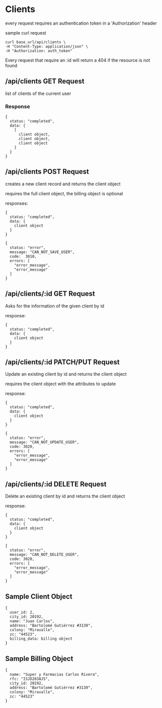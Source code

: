 # Clients
  every request requires an authentication token in 
  a 'Authorization' header

  sample curl request

    curl base_url/api/clients \
    -H "Content-Type: application/json" \
    -H "Authorization: auth_token"

  Every request that require an :id will return a 404 if the resource is not found

## /api/clients **GET Request**
  list of clients of the current user

### Response
    {
      status: "completed",
      data: {
        [
          client object,
          client object,
          client object
        ]
      } 
    }

## /api/clients **POST Request**
  creates a new client record and returns the client object

  requires the full client object, the billing object is optional

  responses:

    {
      status: "completed",
      data: {
        client object
      }
    }

    {
      status: "error",
      message: "CAN_NOT_SAVE_USER", 
      code:  3010, 
      errors: [
        "error_message",
        "error_message"
      ]
    }

## /api/clients/:id **GET Request**
  Asks for the information of the given client by id

  response: 

    {
      status: "completed",
      data: {
        client object
      }
    }

## /api/clients/:id **PATCH/PUT Request**
  Update an existing client by id and returns the client object

  requires the client object with the attributes to update

  response:

    {
      status: "completed",
      data: {
        client object
      }
    }

    {
      status: "error",
      message: "CAN_NOT_UPDATE_USER", 
      code: 3020, 
      errors: [
        "error_message",
        "error_message"
      ]
    }

## /api/clients/:id **DELETE Request**
  Delete an existing client by id and returns the client object

  response:

    {
      status: "completed",
      data: {
        client object
      }
    }

    {
      status: "error",
      message: "CAN_NOT_DELETE_USER", 
      code: 3020, 
      errors: [
        "error_message",
        "error_message"
      ]
    }

## Sample Client Object

    {
      user_id: 2,
      city_id: 20192,
      name: "Juan Carlos",
      address: "Bartolomé Gutiérrez #3130",
      colony: "Miravalle",
      zc: "44523",
      billing_data: billing object
    }

## Sample Billing Object

    {
      name: "Super y Farmacias Carlos Rivera",
      rfc: "ISJD283AJS",
      city_id: 20192,
      address: "Bartolomé Gutiérrez #3130",
      colony: "Miravalle",
      zc: "44523"
    }

